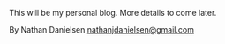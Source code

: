 This will be my personal blog. More details to come later.


By 
Nathan Danielsen
nathanjdanielsen@gmail.com